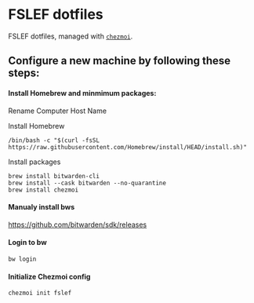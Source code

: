 # FSLEF dotfiles

FSLEF dotfiles, managed with [`chezmoi`](https://github.com/twpayne/chezmoi).

## Configure a new machine by following these steps:

#### Install Homebrew and minmimum packages:

Rename Computer Host Name

Install Homebrew
``` shell
/bin/bash -c "$(curl -fsSL https://raw.githubusercontent.com/Homebrew/install/HEAD/install.sh)"
```

Install packages
``` shell
brew install bitwarden-cli
brew install --cask bitwarden --no-quarantine
brew install chezmoi
```

#### Manualy install bws
https://github.com/bitwarden/sdk/releases

#### Login to bw
``` shell
bw login
```

#### Initialize Chezmoi config
```
chezmoi init fslef
```
